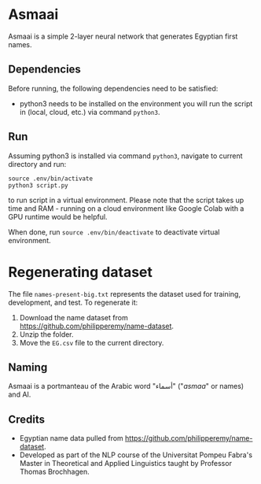 # Asmaai

Asmaai is a simple 2-layer neural network that generates Egyptian first names.

## Dependencies
Before running, the following dependencies need to be satisfied:

- python3 needs to be installed on the environment you will run the script in (local, cloud, etc.) via command `python3`.

## Run
Assuming python3 is installed via command `python3`, navigate to current directory and run:

```
source .env/bin/activate
python3 script.py
```

to run script in a virtual environment. Please note that the script takes up time and RAM - running on a cloud environment like Google Colab with a GPU runtime would be helpful.

When done, run `source .env/bin/deactivate` to deactivate virtual environment.

# Regenerating dataset
The file `names-present-big.txt` represents the dataset used for training, development, and test. To regenerate it:
1. Download the name dataset from https://github.com/philipperemy/name-dataset.
2. Unzip the folder.
3. Move the `EG.csv` file to the current directory.

## Naming
Asmaai is a portmanteau of the Arabic word "أسماء" ("_asmaa_" or names) and AI.

## Credits
- Egyptian name data pulled from https://github.com/philipperemy/name-dataset.
- Developed as part of the NLP course of the Universitat Pompeu Fabra's Master in Theoretical and Applied Linguistics taught by Professor Thomas Brochhagen.
